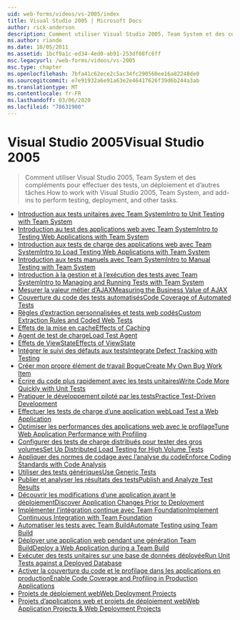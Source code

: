 ```yaml
---
uid: web-forms/videos/vs-2005/index
title: Visual Studio 2005 | Microsoft Docs
author: rick-anderson
description: Comment utiliser Visual Studio 2005, Team System et des compléments pour effectuer des tests, un déploiement et d’autres tâches.
ms.author: riande
ms.date: 10/05/2011
ms.assetid: 1bcf9a1c-ed34-4ed0-ab91-253df08fc6ff
msc.legacyurl: /web-forms/videos/vs-2005
msc.type: chapter
ms.openlocfilehash: 7bfa41c62ece2c5ac34fc290560ee16a82248de0
ms.sourcegitcommit: e7e91932a6e91a63e2e46417626f39d6b244a3ab
ms.translationtype: MT
ms.contentlocale: fr-FR
ms.lasthandoff: 03/06/2020
ms.locfileid: "78631900"
---
```

# <a name="visual-studio-2005"></a><span data-ttu-id="2c222-103">Visual Studio 2005</span><span class="sxs-lookup"><span data-stu-id="2c222-103">Visual Studio 2005</span></span>

> <span data-ttu-id="2c222-104">Comment utiliser Visual Studio 2005, Team System et des compléments pour effectuer des tests, un déploiement et d’autres tâches.</span><span class="sxs-lookup"><span data-stu-id="2c222-104">How to work with Visual Studio 2005, Team System, and add-ins to perform testing, deployment, and other tasks.</span></span>

- [<span data-ttu-id="2c222-105">Introduction aux tests unitaires avec Team System</span><span class="sxs-lookup"><span data-stu-id="2c222-105">Intro to Unit Testing with Team System</span></span>](introduction-to-unit-testing-with-team-system.md)
- [<span data-ttu-id="2c222-106">Introduction au test des applications web avec Team System</span><span class="sxs-lookup"><span data-stu-id="2c222-106">Intro to Testing Web Applications with Team System</span></span>](introduction-to-testing-web-applications-with-team-system.md)
- [<span data-ttu-id="2c222-107">Introduction aux tests de charge des applications web avec Team System</span><span class="sxs-lookup"><span data-stu-id="2c222-107">Intro to Load Testing Web Applications with Team System</span></span>](introduction-to-load-testing-web-applications-with-team-system.md)
- [<span data-ttu-id="2c222-108">Introduction aux tests manuels avec Team System</span><span class="sxs-lookup"><span data-stu-id="2c222-108">Intro to Manual Testing with Team System</span></span>](introduction-to-manual-testing-with-team-system.md)
- [<span data-ttu-id="2c222-109">Introduction à la gestion et à l’exécution des tests avec Team System</span><span class="sxs-lookup"><span data-stu-id="2c222-109">Intro to Managing and Running Tests with Team System</span></span>](introduction-to-managing-and-running-tests-with-team-system.md)
- [<span data-ttu-id="2c222-110">Mesurer la valeur métier d’AJAX</span><span class="sxs-lookup"><span data-stu-id="2c222-110">Measuring the Business Value of AJAX</span></span>](measuring-the-business-value-of-ajax.md)
- [<span data-ttu-id="2c222-111">Couverture du code des tests automatisés</span><span class="sxs-lookup"><span data-stu-id="2c222-111">Code Coverage of Automated Tests</span></span>](code-coverage-of-automated-tests.md)
- [<span data-ttu-id="2c222-112">Règles d’extraction personnalisées et tests web codés</span><span class="sxs-lookup"><span data-stu-id="2c222-112">Custom Extraction Rules and Coded Web Tests</span></span>](custom-extraction-rules-and-coded-web-tests.md)
- [<span data-ttu-id="2c222-113">Effets de la mise en cache</span><span class="sxs-lookup"><span data-stu-id="2c222-113">Effects of Caching</span></span>](the-effects-of-caching.md)
- [<span data-ttu-id="2c222-114">Agent de test de charge</span><span class="sxs-lookup"><span data-stu-id="2c222-114">Load Test Agent</span></span>](using-the-load-test-agent.md)
- [<span data-ttu-id="2c222-115">Effets de ViewState</span><span class="sxs-lookup"><span data-stu-id="2c222-115">Effects of ViewState</span></span>](the-effects-of-viewstate.md)
- [<span data-ttu-id="2c222-116">Intégrer le suivi des défauts aux tests</span><span class="sxs-lookup"><span data-stu-id="2c222-116">Integrate Defect Tracking with Testing</span></span>](how-do-i-integrate-defect-tracking-with-testing.md)
- [<span data-ttu-id="2c222-117">Créer mon propre élément de travail Bogue</span><span class="sxs-lookup"><span data-stu-id="2c222-117">Create My Own Bug Work Item</span></span>](how-do-i-create-my-own-bug-work-item.md)
- [<span data-ttu-id="2c222-118">Écrire du code plus rapidement avec les tests unitaires</span><span class="sxs-lookup"><span data-stu-id="2c222-118">Write Code More Quickly with Unit Tests</span></span>](how-do-i-write-code-more-quickly-with-unit-tests.md)
- [<span data-ttu-id="2c222-119">Pratiquer le développement piloté par les tests</span><span class="sxs-lookup"><span data-stu-id="2c222-119">Practice Test-Driven Development</span></span>](how-do-i-practice-test-driven-development.md)
- [<span data-ttu-id="2c222-120">Effectuer les tests de charge d’une application web</span><span class="sxs-lookup"><span data-stu-id="2c222-120">Load Test a Web Application</span></span>](how-do-i-load-test-a-web-application.md)
- [<span data-ttu-id="2c222-121">Optimiser les performances des applications web avec le profilage</span><span class="sxs-lookup"><span data-stu-id="2c222-121">Tune Web Application Performance with Profiling</span></span>](how-do-i-tune-web-application-performance-with-profiling.md)
- [<span data-ttu-id="2c222-122">Configurer des tests de charge distribués pour tester des gros volumes</span><span class="sxs-lookup"><span data-stu-id="2c222-122">Set Up Distributed Load Testing for High Volume Tests</span></span>](how-do-i-set-up-distributed-load-testing-for-high-volume-tests.md)
- [<span data-ttu-id="2c222-123">Appliquer des normes de codage avec l’analyse du code</span><span class="sxs-lookup"><span data-stu-id="2c222-123">Enforce Coding Standards with Code Analysis</span></span>](how-do-i-enforce-coding-standards-with-code-analysis.md)
- [<span data-ttu-id="2c222-124">Utiliser des tests génériques</span><span class="sxs-lookup"><span data-stu-id="2c222-124">Use Generic Tests</span></span>](how-do-i-use-generic-tests.md)
- [<span data-ttu-id="2c222-125">Publier et analyser les résultats des tests</span><span class="sxs-lookup"><span data-stu-id="2c222-125">Publish and Analyze Test Results</span></span>](how-do-i-publish-and-analyze-test-results.md)
- [<span data-ttu-id="2c222-126">Découvrir les modifications d’une application avant le déploiement</span><span class="sxs-lookup"><span data-stu-id="2c222-126">Discover Application Changes Prior to Deployment</span></span>](how-do-i-discover-application-changes-prior-to-deployment.md)
- [<span data-ttu-id="2c222-127">Implémenter l’intégration continue avec Team Foundation</span><span class="sxs-lookup"><span data-stu-id="2c222-127">Implement Continuous Integration with Team Foundation</span></span>](how-do-i-implement-continuous-integration-with-team-foundation.md)
- [<span data-ttu-id="2c222-128">Automatiser les tests avec Team Build</span><span class="sxs-lookup"><span data-stu-id="2c222-128">Automate Testing using Team Build</span></span>](how-do-i-automate-testing-using-team-build.md)
- [<span data-ttu-id="2c222-129">Déployer une application web pendant une génération Team Build</span><span class="sxs-lookup"><span data-stu-id="2c222-129">Deploy a Web Application during a Team Build</span></span>](how-do-i-deploy-a-web-application-during-a-team-build.md)
- [<span data-ttu-id="2c222-130">Exécuter des tests unitaires sur une base de données déployée</span><span class="sxs-lookup"><span data-stu-id="2c222-130">Run Unit Tests against a Deployed Database</span></span>](how-do-i-run-unit-tests-against-a-deployed-database.md)
- [<span data-ttu-id="2c222-131">Activer la couverture du code et le profilage dans les applications en production</span><span class="sxs-lookup"><span data-stu-id="2c222-131">Enable Code Coverage and Profiling in Production Applications</span></span>](how-do-i-enable-code-coverage-and-profiling-in-production-applications.md)
- [<span data-ttu-id="2c222-132">Projets de déploiement web</span><span class="sxs-lookup"><span data-stu-id="2c222-132">Web Deployment Projects</span></span>](web-deployment-projects.md)
- [<span data-ttu-id="2c222-133">Projets d’applications web et projets de déploiement web</span><span class="sxs-lookup"><span data-stu-id="2c222-133">Web Application Projects & Web Deployment Projects</span></span>](web-application-projects-web-deployment-projects.md)
